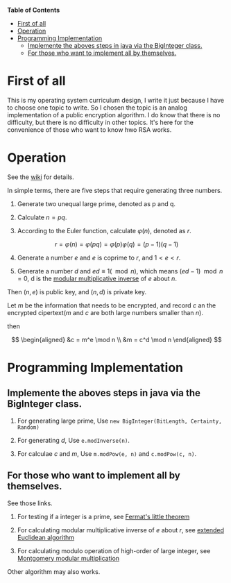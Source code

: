 **Table of Contents**

- [First of all](#first-of-all)
- [Operation](#operation)
- [Programming Implementation](#programming-implementation)
  - [Implemente the aboves steps in java via the BigInteger class.](#implemente-the-aboves-steps-in-java-via-the-biginteger-class)
  - [For those who want to implement all by themselves.](#for-those-who-want-to-implement-all-by-themselves)

# First of all

This is my operating system curriculum design, I write it just because I have to 
choose one topic to write. So I chosen the topic is an analog implementation of 
a public encryption algorithm. I do know that there is no difficulty, but there
is no difficulty in other topics. It's here for the convenience of those who
want to know hwo RSA works.

# Operation

See the [wiki](https://www.wikiwand.com/simple/RSA_algorithm) for details.

In simple terms, there are five steps that require generating three numbers.

1. Generate two unequal large prime, denoted as p and q.

2. Calculate $n = pq$.

3. According to the Euler function, calculate $\varphi(n)$, denoted as $r$.

$$
r = \varphi(n) = \varphi(pq) = \varphi(p)\varphi(q) = (p-1)(q-1)
$$

4. Generate a number $e$ and $e$ is coprime to $r$, and $1 < e < r$.

5. Generate a number $d$ and $ed \equiv 1 (\mod n)$, which means $(ed - 1) \mod n = 0$, d is the [modular multiplicative inverse](https://www.wikiwand.com/en/Modular_multiplicative_inverse) of $e$ about $n$.

Then $(n, e)$ is public key, and $(n, d)$ is private key.

Let $m$ be the information that needs to be encrypted, and record $c$ an the encrypted cipertext($m$ and $c$ are both large numbers smaller than $n$).

then

$$
\begin{aligned}
    &c = m^e \mod n \\
    &m = c^d \mod n
\end{aligned}
$$

# Programming Implementation

## Implemente the aboves steps in java via the BigInteger class.

1. For generating large prime, Use `new BigInteger(BitLength, Certainty, Random)`

2. For generating $d$, Use `e.modInverse(n)`.

3. For calculae $c$ and $m$, Use `m.modPow(e, n)` and `c.modPow(c, n)`.

## For those who want to implement all by themselves.

See those links.

1. For testing if a integer is a prime, see [Fermat's little theorem](https://www.wikiwand.com/en/Fermat%27s_little_theorem)

2. For calculating modular multiplicative inverse of $e$ about $r$, see [extended Euclidean algorithm](https://www.wikiwand.com/en/Extended_Euclidean_algorithm)

3. For calculating modulo operation of high-order of large integer, see [Montgomery modular multiplication](https://www.wikiwand.com/en/Montgomery_modular_multiplication)

Other algorithm may also works.
